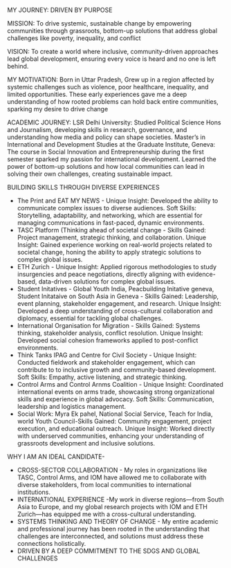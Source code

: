 MY JOURNEY: DRIVEN BY PURPOSE

MISSION: To drive systemic, sustainable change by empowering communities through grassroots, bottom-up solutions that address global challenges like poverty, inequality, and conflict

VISION: To create a world where inclusive, community-driven approaches lead global development, ensuring every voice is heard and no one is left behind.

MY MOTIVATION: Born in Uttar Pradesh, Grew up in a region affected by systemic challenges such as violence, poor healthcare, inequality, and limited opportunities. These early experiences gave me a deep understanding of how rooted problems can hold back entire communities, sparking my desire to drive change

ACADEMIC JOURNEY: LSR Delhi University: Studied Political Science Hons and Journalism, developing skills in research, governance, and understanding how media and policy can shape societies. Master’s in International and Development Studies at the Graduate Institute, Geneva: The course in Social Innovation and Entrepreneurship during the first semester sparked my passion for international development. Learned the power of bottom-up solutions and how local communities can lead in solving their own challenges, creating sustainable impact.

BUILDING SKILLS THROUGH DIVERSE EXPERIENCES
- The Print and EAT MY NEWS - Unique Insight: Developed the ability to communicate complex issues to diverse audiences. Soft Skills: Storytelling, adaptability, and networking, which are essential for managing communications in fast-paced, dynamic environments.
- TASC Platform (Thinking ahead of societal change - Skills Gained: Project management, strategic thinking, and collaboration. Unique Insight: Gained experience working on real-world projects related to societal change, honing the ability to apply strategic solutions to complex global issues.
- ETH Zurich - Unique Insight: Applied rigorous methodologies to study insurgencies and peace negotiations, directly aligning with evidence-based, data-driven solutions for complex global issues.
- Student Initatives - Global Youth India, Peacbuilding Initative geneva, Student Initataive on South Asia in Geneva - Skills Gained: Leadership, event planning, stakeholder engagement, and research. Unique Insight: Developed a deep understanding of cross-cultural collaboration and diplomacy, essential for tackling global challenges.
- International Organisation for Migration - Skills Gained: Systems thinking, stakeholder analysis, conflict resolution. Unique Insight: Developed social cohesion frameworks applied to post-conflict environments.
- Think Tanks IPAG and Centre for Civil Society - Unique Insight: Conducted fieldwork and stakeholder engagement, which can contribute to to inclusive growth and community-based development. Soft Skills: Empathy, active listening, and strategic thinking.
- Control Arms and Control Arnms Coalition - Unique Insight: Coordinated international events on arms trade, showcasing strong organizational skills and experience in global advocacy. Soft Skills: Communication, leadership and logistics management.
- Social Work: Myra Ek pahel, National Social Service, Teach for India, world Youth Council-Skills Gained: Community engagement, project execution, and educational outreach. Unique Insight: Worked directly with underserved communities, enhancing your understanding of grassroots development and inclusive solutions.



WHY I AM AN IDEAL CANDIDATE- 
- CROSS-SECTOR COLLABORATION - My roles in organizations like TASC, Control Arms, and IOM have allowed me to collaborate with diverse stakeholders, from local communities to international institutions.
- INTERNATIONAL EXPERIENCE -My work in diverse regions—from South Asia to Europe, and my global research projects with IOM and ETH Zurich—has equipped me with a cross-cultural understanding.
- SYSTEMS THINKING AND THEORY OF CHANGE - My entire academic and professional journey has been rooted in the understanding that challenges are interconnected, and solutions must address these connections holistically.
- DRIVEN BY A DEEP COMMITMENT TO THE SDGS AND GLOBAL CHALLENGES
